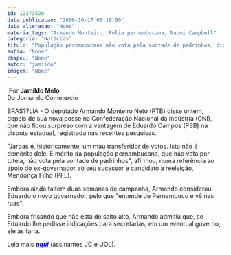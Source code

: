 ```yaml
---
id: 12373526
data_publicacao: "2006-10-17 06:16:00"
data_alteracao: "None"
materia_tags: "Armando Monteiro, Folia pernambucana, Naomi Campbell"
categoria: "Notícias"
titulo: "População pernambucana não vota pela vontade de padrinhos, diz Armando"
sutia: "None"
chapeu: "None"
autor: "jamildo"
imagem: "None"
---
```

<p>&nbsp;Por <strong>Jamildo Melo<br /></strong>Do Jornal do Commercio</p>

<p>BRAS??LIA - O deputado Armando Monteiro Neto (PTB) disse ontem, depois de sua nova posse na Confedera&ccedil;&atilde;o Nacional da Ind&uacute;stria (CNI), que n&atilde;o ficou surpreso com a vantagem de Eduardo Campos (PSB) na disputa estadual, registrada nas recentes pesquisas.</p>

<p>"Jarbas &eacute;, historicamente, um mau transferidor de votos. Isto n&atilde;o &eacute; dem&eacute;rito dele. &Eacute; m&eacute;rito da popula&ccedil;&atilde;o pernambucana, que n&atilde;o vota por tutela, n&atilde;o vota pela vontade de padrinhos", afirmou, numa refer&ecirc;ncia ao apoio do ex-governador ao seu sucessor e candidato &agrave; reelei&ccedil;&atilde;o, Mendon&ccedil;a Filho (PFL).</p>

<p>Embora ainda faltem duas semanas de campanha, Armando considerou Eduardo o novo governador, pelo que "entende de Pernambuco e v&ecirc; nas ruas".</p>

<p>Embora frisando que n&atilde;o est&aacute; de salto alto, Armando admitiu que, se Eduardo lhe pedisse indica&ccedil;&otilde;es para secretarias, em um eventual governo, ele as faria.</p>

<p>Leia mais <a href="#"><strong><em><span style="color: #0000ff;">aqui</span></em></strong></a> (assinantes JC e UOL).</p>
